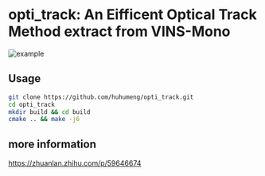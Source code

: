 # opti_track: An Eifficent Optical Track Method extract from VINS-Mono

![example](./image.gif)

## Usage
```bash
git clone https://github.com/huhumeng/opti_track.git
cd opti_track
mkdir build && cd build
cmake .. && make -j6
```

## more information
https://zhuanlan.zhihu.com/p/59646674